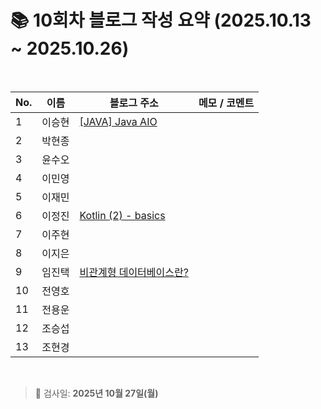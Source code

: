 # 📚 10회차 블로그 작성 요약 (2025.10.13 ~ 2025.10.26)

<br>

| No. | 이름   | 블로그 주소                                           | 메모 / 코멘트 |
|-----|--------|--------------------------------------------------------|----------------|
| 1   | 이승현 |   [[JAVA] Java AIO](https://ssddo-story.tistory.com/73)                                                     |                |
| 2   | 박현종 |                                                        |                |
| 3   | 윤수오 |                                                        |                |
| 4   | 이민영 |                                                        |                |
| 5   | 이재민 |                                                        |                |
| 6   | 이정진 |        [Kotlin (2) - basics](https://freshdev.tistory.com/79)                                                |                |
| 7   | 이주현 |                                                        |                |
| 8   | 이지은 |                                                        |                |
| 9   | 임진택 |         [비관계형 데이터베이스란?](https://taekt.tistory.com/48)                                               |                |
| 10  | 전영호 |                                                        |                |
| 11  | 전용운 |                                                        |                |
| 12  | 조승섭 |                                                        |                |
| 13  | 조현경 |                                                        |                |

<br>

> 📌 검사일: **2025년 10월 27일(월)**
